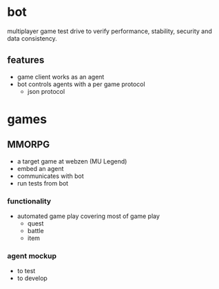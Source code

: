 # bot

multiplayer game test drive to verify performance, stability, security and data consistency.

## features

 - game client works as an agent 
 - bot controls agents with a per game protocol 
   - json protocol 

# games

## MMORPG 

 - a target game at webzen (MU Legend) 
 - embed an agent 
 - communicates with bot
 - run tests from bot

### functionality 

 - automated game play covering most of game play
   - quest 
   - battle
   - item 

### agent mockup 

 - to test 
 - to develop


